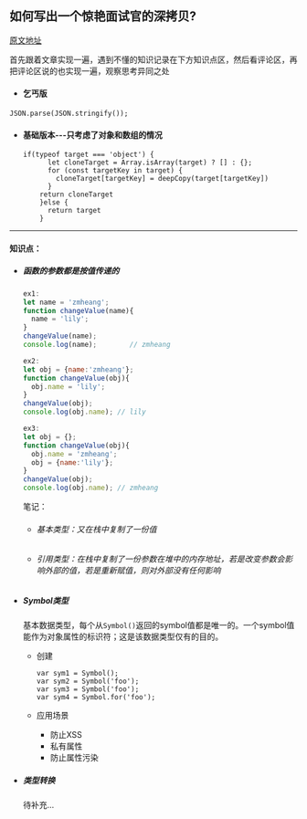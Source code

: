 ## 如何写出一个惊艳面试官的深拷贝?
[原文地址](https://juejin.cn/post/6844903929705136141)

首先跟着文章实现一遍，遇到不懂的知识记录在下方知识点区，然后看评论区，再把评论区说的也实现一遍，观察思考异同之处

- #### 乞丐版

```
JSON.parse(JSON.stringify());
```



- #### 基础版本---只考虑了对象和数组的情况

  ```
  if(typeof target === 'object') {
        let cloneTarget = Array.isArray(target) ? [] : {};
        for (const targetKey in target) {
          cloneTarget[targetKey] = deepCopy(target[targetKey])
        }
      return cloneTarget
      }else {
        return target
      }
  ```

  































------

#### 知识点：

- ##### 函数的参数都是按值传递的

  ```javascript
  ex1:
  let name = 'zmheang';
  function changeValue(name){
    name = 'lily';
  }
  changeValue(name);
  console.log(name);		// zmheang
  
  ex2:
  let obj = {name:'zmheang'};
  function changeValue(obj){
    obj.name = 'lily';
  }
  changeValue(obj);
  console.log(obj.name); // lily
  
  ex3:
  let obj = {};
  function changeValue(obj){
    obj.name = 'zmheang';
    obj = {name:'lily'};
  }
  changeValue(obj);
  console.log(obj.name); // zmheang
  ```

  笔记：

  - ###### 基本类型：又在栈中复制了一份值

  - ###### 引用类型：在栈中复制了一份参数在堆中的内存地址，若是改变参数会影响外部的值，若是重新赋值，则对外部没有任何影响

- ##### Symbol类型

  基本数据类型，每个从`Symbol()`返回的symbol值都是唯一的。一个symbol值能作为对象属性的标识符；这是该数据类型仅有的目的。

  - 创建

    ```
    var sym1 = Symbol();
    var sym2 = Symbol('foo');
    var sym3 = Symbol('foo');
    var sym4 = Symbol.for('foo');
    ```

  - 应用场景

    - 防止XSS
    - 私有属性
    - 防止属性污染

- ##### 类型转换

  待补充...

